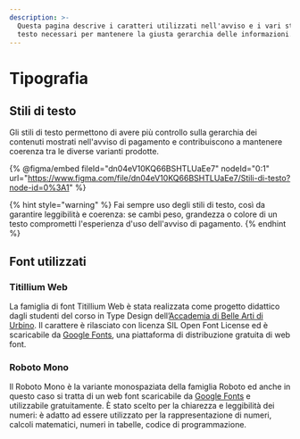 ```yaml
---
description: >-
  Questa pagina descrive i caratteri utilizzati nell'avviso e i vari stili di
  testo necessari per mantenere la giusta gerarchia delle informazioni.
---
```


# Tipografia

## Stili di testo

Gli stili di testo permettono di avere più controllo sulla gerarchia dei contenuti mostrati nell'avviso di pagamento e contribuiscono a mantenere coerenza tra le diverse varianti prodotte.

{% @figma/embed fileId="dn04eV10KQ66BSHTLUaEe7" nodeId="0:1" url="https://www.figma.com/file/dn04eV10KQ66BSHTLUaEe7/Stili-di-testo?node-id=0%3A1" %}

{% hint style="warning" %}
Fai sempre uso degli stili di testo, così da garantire leggibilità e coerenza: se cambi peso, grandezza o colore di un testo comprometti l'esperienza d'uso dell'avviso di pagamento.
{% endhint %}

## Font utilizzati

### Titillium Web

La famiglia di font Titillium Web è stata realizzata come progetto didattico dagli studenti del corso in Type Design dell’[Accademia di Belle Arti di Urbino](http://nta.accademiadiurbino.it/titillium/). Il carattere è rilasciato con licenza SIL Open Font License ed è scaricabile da [Google Fonts](https://fonts.google.com/specimen/Titillium+Web), una piattaforma di distribuzione gratuita di web font.

### Roboto Mono

Il Roboto Mono è la variante monospaziata della famiglia Roboto ed anche in questo caso si tratta di un web font scaricabile da [Google Fonts](https://fonts.google.com/specimen/Roboto+Mono) e utilizzabile gratuitamente. È stato scelto per la chiarezza e leggibilità dei numeri: è adatto ad essere utilizzato per la rappresentazione di numeri, calcoli matematici, numeri in tabelle, codice di programmazione.

